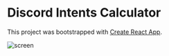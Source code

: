 # Discord Intents Calculator

This project was bootstrapped with [Create React App](https://github.com/facebook/create-react-app).

![screen](http://sc.aymdj.me/cdn/wnqh81dw.png)
